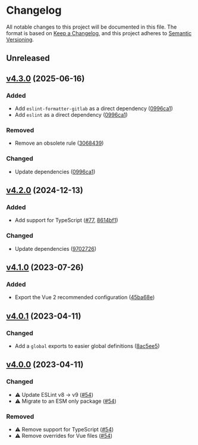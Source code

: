 # Changelog

All notable changes to this project will be documented in this file. The format is based on [Keep a Changelog](https://keepachangelog.com/en/1.0.0/), and this project adheres to [Semantic Versioning](https://semver.org/spec/v2.0.0.html).

## Unreleased

## [v4.3.0](https://github.com/studiometa/eslint-config/compare/4.2.0..4.3.0) (2025-06-16)

### Added

- Add `eslint-formatter-gitlab` as a direct dependency ([0996ca1](https://github.com/studiometa/eslint-config/commit/0996ca1))
- Add `eslint` as a direct dependency ([0996ca1](https://github.com/studiometa/eslint-config/commit/0996ca1))

### Removed

- Remove an obsolete rule  ([3068439](https://github.com/studiometa/eslint-config/commit/3068439))

### Changed

- Update dependencies ([0996ca1](https://github.com/studiometa/eslint-config/commit/0996ca1))

## [v4.2.0](https://github.com/studiometa/eslint-config/compare/4.1.0..4.2.0) (2024-12-13)

### Added

- Add support for TypeScript ([#77](https://github.com/studiometa/eslint-config/pull/77), [8614bf1](https://github.com/studiometa/eslint-config/commit/8614bf1))

### Changed

- Update dependencies ([9702726](https://github.com/studiometa/eslint-config/commit/9702726))

## [v4.1.0](https://github.com/studiometa/eslint-config/compare/4.0.1..4.1.0) (2023-07-26)

### Added

- Export the Vue 2 recommended configuration ([45ba68e](https://github.com/studiometa/eslint-config/commit/45ba68e))

## [v4.0.1](https://github.com/studiometa/eslint-config/compare/4.0.0..4.0.1) (2023-04-11)

### Changed

- Add a `global` exports to easier global definitions ([8ac5ee5](https://github.com/studiometa/eslint-config/commit/8ac5ee5))

## [v4.0.0](https://github.com/studiometa/eslint-config/compare/3.1.3..4.0.0) (2023-04-11)

### Changed

- ⚠️ Update ESLint v8 → v9 ([#54](https://github.com/studiometa/eslint-config/pull/54))
- ⚠️ Migrate to an ESM only package ([#54](https://github.com/studiometa/eslint-config/pull/54))

### Removed

- ⚠️ Remove support for TypeScript ([#54](https://github.com/studiometa/eslint-config/pull/54))
- ⚠️ Remove overrides for Vue files ([#54](https://github.com/studiometa/eslint-config/pull/54))
